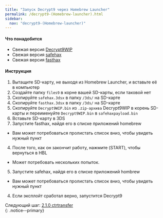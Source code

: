 ```yaml
---
title: "Запуск Decrypt9 через Homebrew Launcher"
permalink: /decrypt9-(Homebrew-launcher).html
sidebar:
  nav: "decrypt9-(Homebrew-launcher)"
---
```


#### <a name="what_need" />Что понадобится

* Свежая версия [Decrypt9WIP](https://github.com/d0k3/Decrypt9WIP/releases/latest/)
* Свежая версия [safehax](https://github.com/TiniVi/safehax/releases/latest)
* Свежая версия [fasthax](https://github.com/nedwill/fasthax/releases/latest)

#### <a name="instructions" />Инструкция

1. Вытащите SD-карту, не выходя из Homebrew Launcher, и вставьте её в компьютер
2. Создайте папку `files9` в корне вашей SD-карты, если таковой нет
3. Скопируйте `safehax.3dsx` в папку `/3ds/` на SD-карте
4. Скопируйте `fasthax.3dsx` в папку `/3ds/` на SD-карте
5. Скопируйте `Decrypt9WIP.bin` из `.zip-архива` Decrypt9WIP в корень SD-карты и переименуйте `Decrypt9WIP.bin` в `safehaxpayload.bin`
6. Вставьте SD-карту в 3DS
4. Запустите fasthax, найдя его в списке приложений homebrew 
  + Вам может потребоваться пролистать список вниз, чтобы увидеть нужный пункт
4. После того, как он закончит работу, нажмите (START), чтобы вернуться в HBL
  + Может потребовать нескольких попыток.
5. Запустите safehax, найдя его в списке приложений hombrew 
  + Вам может потребоваться пролистать список вниз, чтобы увидеть нужный пункт
4. Если эксплойт сработал верно, запустится Decrypt9

Следующий шаг: [2.1.0 ctrtransfer](2.1.0-ctrtransfer)    
{: .notice--primary}